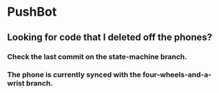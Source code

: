# PushBot
## Looking for code that I deleted off the phones?
### Check the last commit on the state-machine branch.
### The phone is currently synced with the four-wheels-and-a-wrist branch.
